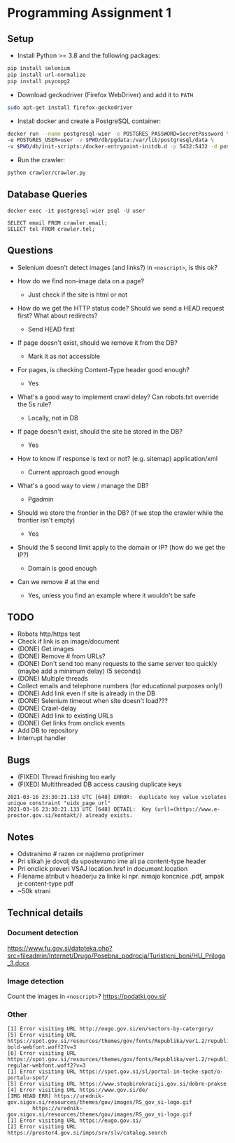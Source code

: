 # Programming Assignment 1

## Setup

* Install Python >= 3.8 and the following packages:
```bash
pip install selenium
pip install url-normalize
pip install psycopg2
```
* Download geckodriver (Firefox WebDriver) and add it to `PATH`
```bash
sudo apt-get install firefox-geckodriver
```
* Install docker and create a PostgreSQL container:
```bash
docker run --name postgresql-wier -e POSTGRES_PASSWORD=SecretPassword \
-e POSTGRES_USER=user -v $PWD/db/pgdata:/var/lib/postgresql/data \
-v $PWD/db/init-scripts:/docker-entrypoint-initdb.d -p 5432:5432 -d postgres:12.2
```
* Run the crawler:
```bash
python crawler/crawler.py
```

## Database Queries

```
docker exec -it postgresql-wier psql -U user
```
```
SELECT email FROM crawler.email;
SELECT tel FROM crawler.tel;
```


## Questions

* Selenium doesn't detect images (and links?) in `<noscript>`, is this ok?

* How do we find non-image data on a page?
	* Just check if the site is html or not
* How do we get the HTTP status code? Should we send a HEAD request first? What about redirects?
	* Send HEAD first
* If page doesn't exist, should we remove it from the DB?
	* Mark it as not accessible
* For pages, is checking Content-Type header good enough?
	* Yes
* What's a good way to implement crawl delay? Can robots.txt override the 5s rule?
	* Locally, not in DB
* If page doesn't exist, should the site be stored in the DB?
	* Yes
* How to know if response is text or not? (e.g. sitemap) application/xml
	* Current approach good enough
* What's a good way to view / manage the DB?
	* Pgadmin
* Should we store the frontier in the DB? (if we stop the crawler while the frontier isn't empty)
	* Yes
* Should the 5 second limit apply to the domain or IP? (how do we get the IP?)
	* Domain is good enough
* Can we remove # at the end
	* Yes, unless you find an example where it wouldn't be safe

## TODO

* Robots http/https test
* Check if link is an image/document
* (DONE) Get images
* (DONE) Remove # from URLs?
* (DONE) Don't send too many requests to the same server too quickly (maybe add a minimum delay) (5 seconds)
* (DONE) Multiple threads
* Collect emails and telephone numbers (for educational purposes only!)
* (DONE) Add link even if site is already in the DB
* (DONE) Selenium timeout when site doesn't load???
* (DONE) Crawl-delay
* (DONE) Add link to existing URLs
* (DONE) Get links from onclick events
* Add DB to repository
* Interrupt handler

## Bugs

* (FIXED) Thread finishing too early
* (FIXED) Multithreaded DB access causing duplicate keys
```
2021-03-16 23:30:21.133 UTC [648] ERROR:  duplicate key value violates unique constraint "uidx_page_url"
2021-03-16 23:30:21.133 UTC [648] DETAIL:  Key (url)=(https://www.e-prostor.gov.si/kontakt/) already exists.
```

## Notes

* Odstranimo # razen ce najdemo protiprimer
* Pri slikah je dovolj da upostevamo ime ali pa content-type header
* Pri onclick preveri VSAJ location.href in document.location
* Filename atribut v headerju za linke ki npr. nimajo koncnice .pdf, ampak je content-type pdf
* ~50k strani


## Technical details

### Document detection

https://www.fu.gov.si/datoteka.php?src=fileadmin/Internet/Drugo/Posebna_podrocja/Turisticni_boni/HU_Priloga_3.docx

### Image detection

Count the images in `<noscript>`? https://podatki.gov.si/

### Other
```
[1] Error visiting URL http://eugo.gov.si/en/sectors-by-catergory/
[5] Error visiting URL https://spot.gov.si/resources/themes/gov/fonts/Republika/ver1.2/republika-bold-webfont.woff2?v=3
[6] Error visiting URL https://spot.gov.si/resources/themes/gov/fonts/Republika/ver1.2/republika-regular-webfont.woff2?v=3
[1] Error visiting URL https://spot.gov.si/sl/portal-in-tocke-spot/o-portalu-spot/
[5] Error visiting URL https://www.stopbirokraciji.gov.si/dobre-prakse
[4] Error visiting URL https://www.gov.si/de/
[IMG HEAD ERR] https://urednik-gov.sigov.si/resources/themes/gov/images/RS_gov_si-logo.gif
        https://urednik-gov.sigov.si/resources/themes/gov/images/RS_gov_si-logo.gif
[1] Error visiting URL https://eugo.gov.si/
[2] Error visiting URL https://prostor4.gov.si/imps/srv/slv/catalog.search
```

